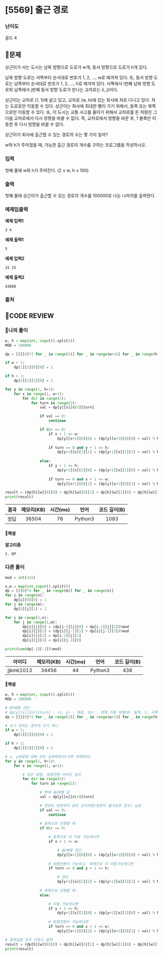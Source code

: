 # [5569] 출근 경로

### **난이도**
골드 4
## **📝문제**
상근이가 사는 도시는 남북 방향으로 도로가 w개, 동서 방향으로 도로가 h개 있다. 

남북 방향 도로는 서쪽부터 순서대로 번호가 1, 2, ..., w로 매겨져 있다. 또, 동서 방향 도로는 남쪽부터 순서대로 번호가 1, 2, ..., h로 매겨져 있다. 서쪽에서 i번째 남북 방향 도로와 남쪽에서 j번째 동서 방향 도로가 만나는 교차로는 (i, j)이다.

상근이는 교차로 (1, 1)에 살고 있고, 교차로 (w, h)에 있는 회사에 차로 다니고 있다. 차는 도로로만 이동할 수 있다. 상근이는 회사에 최대한 빨리 가기 위해서, 동쪽 또는 북쪽으로만 이동할 수 있다. 또, 이 도시는 교통 사고를 줄이기 위해서 교차로를 돈 차량은 그 다음 교차로에서 다시 방향을 바꿀 수 없다. 즉, 교차로에서 방향을 바꾼 후, 1 블록만 이동한 후 다시 방향을 바꿀 수 없다.

상근이가 회사에 출근할 수 있는 경로의 수는 몇 가지 일까?

w와 h가 주어졌을 때, 가능한 출근 경로의 개수를 구하는 프로그램을 작성하시오.
### **입력**
첫째 줄에 w와 h가 주어진다. (2 ≤ w, h ≤ 100)
### **출력**
첫째 줄에 상근이가 출근할 수 있는 경로의 개수를 100000로 나눈 나머지를 출력한다.
### **예제입출력**

**예제 입력1**

```
3 4
```

**예제 출력1**

```
5
```

**예제 입력2**

```
15 15
```

**예제 출력2**

```
43688
```

### **출처**

## **🧐CODE REVIEW**

### **🧾나의 풀이**

```python
w, h = map(int, input().split())
MOD = 100000

dp = [[[[0]*2 for _ in range(2)] for _ in range(w+1)] for _ in range(h+1)]

if w > 1:
    dp[1][2][0][0] = 1

if h > 1:
    dp[2][1][1][0] = 1

for y in range(1, h+1):
    for x in range(1, w+1):
        for dir in range(2):
            for turn in range(2):
                val = dp[y][x][dir][turn]

                if val == 0:
                    continue

                if dir == 0:
                    if x + 1 <= w:
                        dp[y][x+1][0][0] = (dp[y][x+1][0][0] + val) % MOD
                    
                    if turn == 0 and y + 1 <= h:
                        dp[y+1][x][1][1] = (dp[y+1][x][1][1] + val) % MOD
                    
                else:
                    if y + 1 <= h:
                        dp[y+1][x][1][0] = (dp[y+1][x][1][0] + val) % MOD
                    
                    if turn == 0 and x + 1 <= w:
                        dp[y][x+1][0][1] = (dp[y][x+1][0][1] + val) % MOD

result = (dp[h][w][0][0] + dp[h][w][0][1] + dp[h][w][1][0] + dp[h][w][1][1]) % MOD
print(result)
```

결과	| 메모리(KB) |	시간(ms) |	언어 |	코드 길이(B)
:----:|:-----:|:-----:|:-----:|:--------:
정답|36504|76|Python3|1083
#### **📝해설**

**알고리즘**
```
1. DP
```

### **다른 풀이**

```python
mod = int(1e5)

n,m = map(int,input().split())
dp = [[[0]*4 for _ in range(m)] for _ in range(n)]
for i in range(n):
    dp[i][0][0] = 1
for j in range(m):
    dp[0][j][1] = 1

for i in range(1,n):
    for j in range(1,m):
        dp[i][j][0] = (dp[i-1][j][0] + dp[i-1][j][2])%mod
        dp[i][j][1] = (dp[i][j-1][1] + dp[i][j-1][3])%mod
        dp[i][j][2] = dp[i-1][j][1]
        dp[i][j][3] = dp[i][j-1][0]

print(sum(dp[-1][-1])%mod)
```

아이디 | 메모리(KB) |	시간(ms) |	언어 |	코드 길이(B) 
:-----:|:-----:|:-----:|:----:|:--------:
jjkmk1013|34456|44|Python3|438
#### **📝해설**

```python
w, h = map(int, input().split())
MOD = 100000

# DP배열 선언
# dp[y][x][dir][turn] : (x, y) : 좌표, dir : 현재 이동 방향(0: 동쪽, 1: 서쪽), turn: 이전 교차로에서 방향을 바꿨는지 여부
dp = [[[[0]*2 for _ in range(2)] for _ in range(w+1)] for _ in range(h+1)]

# 초기 위치는 경우의 수가 하나
if w > 1:
    dp[1][2][0][0] = 1

if h > 1:
    dp[2][1][1][0] = 1

# x, y좌표에 대해 모두 순회하면서(서쪽 아래부터)
for y in range(1, h+1):
    for x in range(1, w+1):

        # 모든 방향, 방향전환 여부도 검사
        for dir in range(2):
            for turn in range(2):

                # 현재 dp배열 값
                val = dp[y][x][dir][turn]

                # 한번도 방문하지 않은 곳이라면(방문이 불가능한 장소) 넘김
                if val == 0:
                    continue
                
                # 동쪽으로 진행할 때
                if dir == 0:

                    # 동쪽으로 더 이동 가능하다면
                    if x + 1 <= w:

                        # dp배열 갱신
                        dp[y][x+1][0][0] = (dp[y][x+1][0][0] + val) % MOD
                    
                    # 방향전환이 가능하고, 북쪽으로 더 이동가능하다면
                    if turn == 0 and y + 1 <= h:

                        # 갱신
                        dp[y+1][x][1][1] = (dp[y+1][x][1][1] + val) % MOD
                
                # 북쪽으로 진행할 때
                else:

                    # 이동 가능하다면
                    if y + 1 <= h:
                        dp[y+1][x][1][0] = (dp[y+1][x][1][0] + val) % MOD
                    
                    # 방향전환이 가능하다면
                    if turn == 0 and x + 1 <= w:
                        dp[y][x+1][0][1] = (dp[y][x+1][0][1] + val) % MOD

# 결과값을 모두 더하고 출력
result = (dp[h][w][0][0] + dp[h][w][0][1] + dp[h][w][1][0] + dp[h][w][1][1]) % MOD
print(result)
```